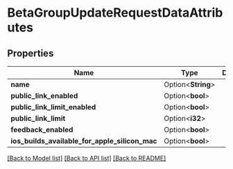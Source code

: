 # BetaGroupUpdateRequestDataAttributes

## Properties

Name | Type | Description | Notes
------------ | ------------- | ------------- | -------------
**name** | Option<**String**> |  | [optional]
**public_link_enabled** | Option<**bool**> |  | [optional]
**public_link_limit_enabled** | Option<**bool**> |  | [optional]
**public_link_limit** | Option<**i32**> |  | [optional]
**feedback_enabled** | Option<**bool**> |  | [optional]
**ios_builds_available_for_apple_silicon_mac** | Option<**bool**> |  | [optional]

[[Back to Model list]](../README.md#documentation-for-models) [[Back to API list]](../README.md#documentation-for-api-endpoints) [[Back to README]](../README.md)


